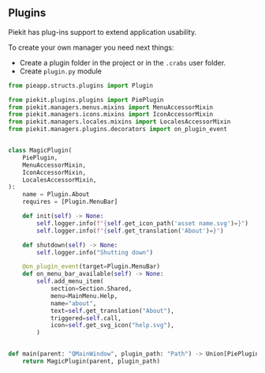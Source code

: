 ## Plugins
Piekit has plug-ins support to extend application usability. 

To create your own manager you need next things:
* Create a plugin folder in the project or in the `.crabs` user folder.
* Create `plugin.py` module

```py
from pieapp.structs.plugins import Plugin

from piekit.plugins.plugins import PiePlugin
from piekit.managers.menus.mixins import MenuAccessorMixin
from piekit.managers.icons.mixins import IconAccessorMixin
from piekit.managers.locales.mixins import LocalesAccessorMixin
from piekit.managers.plugins.decorators import on_plugin_event


class MagicPlugin(
    PiePlugin,
    MenuAccessorMixin,
    IconAccessorMixin,
    LocalesAccessorMixin,
):
    name = Plugin.About
    requires = [Plugin.MenuBar]

    def init(self) -> None:
        self.logger.info(f"{self.get_icon_path('asset name.svg')=}")
        self.logger.info(f"{self.get_translation('About')=}")

    def shutdown(self) -> None:
        self.logger.info("Shutting down")

    @on_plugin_event(target=Plugin.MenuBar)
    def on_menu_bar_available(self) -> None:
        self.add_menu_item(
            section=Section.Shared,
            menu=MainMenu.Help,
            name="about",
            text=self.get_translation("About"),
            triggered=self.call,
            icon=self.get_svg_icon("help.svg"),
        )


def main(parent: "QMainWindow", plugin_path: "Path") -> Union[PiePlugin, None]:
    return MagicPlugin(parent, plugin_path)
```
